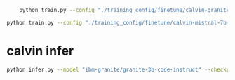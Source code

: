 
```bash
    python train.py --config "./training_config/finetune/calvin-granite-3b-config.yaml"
```

```bash
python train.py --config "./training_config/finetune/calvin-mistral-7b-config.yaml"
```


# calvin infer
```bash
python infer.py --model "ibm-granite/granite-3b-code-instruct" --checkpoint "./output/checkpoints/checkpoint_epoch_1.npz"
```